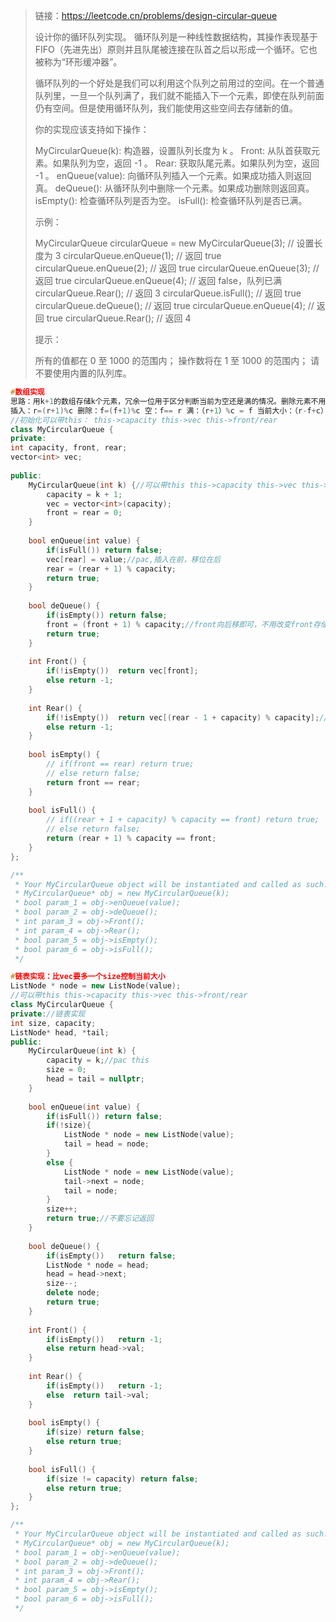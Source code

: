 > 链接：https://leetcode.cn/problems/design-circular-queue
>
> 设计你的循环队列实现。 循环队列是一种线性数据结构，其操作表现基于 FIFO（先进先出）原则并且队尾被连接在队首之后以形成一个循环。它也被称为“环形缓冲器”。
>
> 循环队列的一个好处是我们可以利用这个队列之前用过的空间。在一个普通队列里，一旦一个队列满了，我们就不能插入下一个元素，即使在队列前面仍有空间。但是使用循环队列，我们能使用这些空间去存储新的值。
>
> 你的实现应该支持如下操作：
>
> MyCircularQueue(k): 构造器，设置队列长度为 k 。
> Front: 从队首获取元素。如果队列为空，返回 -1 。
> Rear: 获取队尾元素。如果队列为空，返回 -1 。
> enQueue(value): 向循环队列插入一个元素。如果成功插入则返回真。
> deQueue(): 从循环队列中删除一个元素。如果成功删除则返回真。
> isEmpty(): 检查循环队列是否为空。
> isFull(): 检查循环队列是否已满。
>
>
> 示例：
>
> MyCircularQueue circularQueue = new MyCircularQueue(3); // 设置长度为 3
> circularQueue.enQueue(1);  // 返回 true
> circularQueue.enQueue(2);  // 返回 true
> circularQueue.enQueue(3);  // 返回 true
> circularQueue.enQueue(4);  // 返回 false，队列已满
> circularQueue.Rear();  // 返回 3
> circularQueue.isFull();  // 返回 true
> circularQueue.deQueue();  // 返回 true
> circularQueue.enQueue(4);  // 返回 true
> circularQueue.Rear();  // 返回 4
>
>
> 提示：
>
> 所有的值都在 0 至 1000 的范围内；
> 操作数将在 1 至 1000 的范围内；
> 请不要使用内置的队列库。

```cpp
#数组实现
思路：用k+1的数组存储k个元素，冗余一位用于区分判断当前为空还是满的情况。删除元素不用真的删除，front移位即可
插入：r=(r+1)%c 删除：f=(f+1)%c 空：f== r 满：（r+1）%c = f 当前大小：（r-f+c）%c
//初始化可以带this： this->capacity this->vec this->front/rear
class MyCircularQueue {
private:
int capacity, front, rear; 
vector<int> vec;
   
public:
    MyCircularQueue(int k) {//可以带this this->capacity this->vec this->front/rear
        capacity = k + 1;
        vec = vector<int>(capacity);
        front = rear = 0;
    }
    
    bool enQueue(int value) {
        if(isFull()) return false;
        vec[rear] = value;//pac,插入在前，移位在后
        rear = (rear + 1) % capacity;
        return true;
    }
    
    bool deQueue() {
        if(isEmpty()) return false;
        front = (front + 1) % capacity;//front向后移即可，不用改变front存储的值，因为用
        return true;
    }
    
    int Front() {
        if(!isEmpty())  return vec[front];
        else return -1;
    }
    
    int Rear() {
        if(!isEmpty())  return vec[(rear - 1 + capacity) % capacity];//pac 不是vec[rear],rear指向的是下一位，所以要-1，并且要加上capacity
        else return -1;
    }
    
    bool isEmpty() {
        // if(front == rear) return true;
        // else return false;
        return front == rear;
    }
    
    bool isFull() {
        // if((rear + 1 + capacity) % capacity == front) return true;
        // else return false;
        return (rear + 1) % capacity == front;
    }
};

/**
 * Your MyCircularQueue object will be instantiated and called as such:
 * MyCircularQueue* obj = new MyCircularQueue(k);
 * bool param_1 = obj->enQueue(value);
 * bool param_2 = obj->deQueue();
 * int param_3 = obj->Front();
 * int param_4 = obj->Rear();
 * bool param_5 = obj->isEmpty();
 * bool param_6 = obj->isFull();
 */
```

```cpp
#链表实现：比vec要多一个size控制当前大小
ListNode * node = new ListNode(value);
//可以带this this->capacity this->vec this->front/rear
class MyCircularQueue {
private://链表实现
int size, capacity;
ListNode* head, *tail;
public:
    MyCircularQueue(int k) {
        capacity = k;//pac this
        size = 0;
        head = tail = nullptr;
    }
    
    bool enQueue(int value) {
        if(isFull()) return false;
        if(!size){
            ListNode * node = new ListNode(value);
            tail = head = node;
        }
        else {
            ListNode * node = new ListNode(value);
            tail->next = node;
            tail = node;
        }
        size++;
        return true;//不要忘记返回
    }
    
    bool deQueue() {
        if(isEmpty())   return false;
        ListNode * node = head;
        head = head->next;
        size--;
        delete node;
        return true;
    }
    
    int Front() {
        if(isEmpty())   return -1;
        else return head->val;
    }
    
    int Rear() {
        if(isEmpty())   return -1;
        else  return tail->val;
    }
    
    bool isEmpty() {
        if(size) return false;
        else return true;
    }
    
    bool isFull() {
        if(size != capacity) return false;
        else return true;
    }
};

/**
 * Your MyCircularQueue object will be instantiated and called as such:
 * MyCircularQueue* obj = new MyCircularQueue(k);
 * bool param_1 = obj->enQueue(value);
 * bool param_2 = obj->deQueue();
 * int param_3 = obj->Front();
 * int param_4 = obj->Rear();
 * bool param_5 = obj->isEmpty();
 * bool param_6 = obj->isFull();
 */
```

